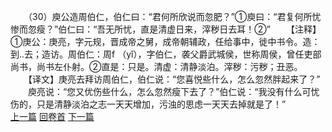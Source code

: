 　　（30）庾公造周伯仁，伯仁曰：“君何所欣说而忽肥？”①庾曰：“君复何所忧惨而忽瘦？”伯仁曰：“吾无所忧，直是清虚日来，滓秽日去耳！②”
　　【注释】①庚公：庚亮，字元规，晋成帝之舅，成帝朝辅政，任给事中，徙中书令。造：到..去；造访。周伯仁：周f （yǐ），字伯仁，袭父爵武城侯，世称周侯，曾任吏部尚书，尚书左仆射。②直是：只是。清虚：清静淡泊。滓秽：污秽；丑恶。
　　【译文】庚亮去拜访周伯仁，伯仁说：“您喜悦些什么，怎么忽然胖起来了？”
　　庾亮说：“您又优伤些什么，怎么忽然瘦下去了？”伯仁说：“我没有什么可忧伤的，只是清静淡泊之志一天天增加，污浊的思虑一天天去掉就是了！”
<br>[上一篇](02_029) [回卷首](02_000) [下一篇](02_031)
